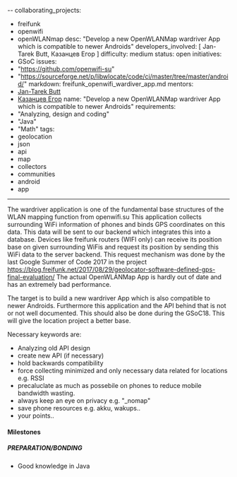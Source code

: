 --
collaborating_projects:
  - freifunk
  - openwifi
  - openWLANmap
desc: "Develop a new OpenWLANMap wardriver App which is compatible to newer Androids"
developers_involved: [ Jan-Tarek Butt, Казанцев Егор ]
difficulty: medium
status: open
initiatives:
  - GSoC
issues:
  - "https://github.com/openwifi-su"
  - "https://sourceforge.net/p/libwlocate/code/ci/master/tree/master/android/"
markdown: freifunk_openwifi_wardiver_app.md
mentors:
  - [Jan-Tarek Butt](https://git.ffnw.de/tata)
  - [Казанцев Егор](https://github.com/saintbyte)
name: "Develop a new OpenWLANMap wardriver App which is compatible to newer Androids"
requirements:
  - "Analyzing, design and coding"
  - "Java"
  - "Math"
tags:
  - geolocation
  - json
  - api
  - map
  - collectors
  - communities
  - android
  - app
---

The wardriver application is one of the fundamental base structures of the WLAN mapping function from openwifi.su
This application collects surrounding WiFi information of phones and binds GPS coordinates on this data. This data will be
sent to our backend which integrates this into a database. Devices like freifunk routers (WIFI only) can receive its position base on
given surrounding  WiFis and request its position by sending this WiFi data to the server backend. This request mechanism was done by the last Google Summer of Code 2017
in the project https://blog.freifunk.net/2017/08/29/geolocator-software-defined-gps-final-evaluation/
The actual OpenWLANMap App is hardly out of date and has an extremely bad performance.

The target is to build a new wardriver App which is also compatible to newer Androids. Furthermore this application and the API behind that is not or not well documented. This should also be done during the GSoC18. This will give the location project a better base.

Necessary keywords are:

* Analyzing old API design
* create new API (if necessary)
* hold backwards compatibility
* force collecting minimized and only necessary data related for locations e.g. RSSI
* precaluclate as much as possebile on phones to reduce mobile bandwidth wasting.
* always keep an eye on privacy e.g. "_nomap"
* save phone resources e.g. akku, wakups..
* your points..

#### Milestones

##### PREPARATION/BONDING

- Good knowledge in Java
